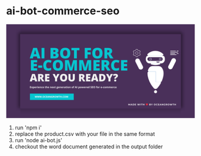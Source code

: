 # ai-bot-commerce-seo
![Welcome to OceanGrowth](images/Oceangrowth.png)
1. run 'npm i'
2. replace the product.csv with your file in the same format
3. run 'node ai-bot.js'
4. checkout the word document generated in the output folder
